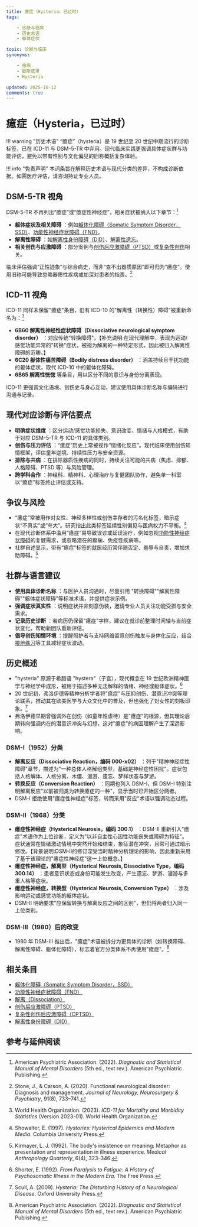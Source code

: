 ```yaml
---
title: 癔症（Hysteria，已过时）
tags:

    - 诊断与临床
    - 历史术语
    - 躯体症状

topic: 诊断与临床
synonyms:

    - 癔病
    - 歇斯底里
    - Hysteria

updated: 2025-10-12
comments: true
---
```


# 癔症（Hysteria，已过时）

!!! warning "历史术语"
    “癔症”（hysteria）是 19 世纪至 20 世纪中期流行的诊断标签，已在 ICD-11 与 DSM-5-TR 中弃用。现代临床实践更强调具体症状群与功能评估，避免以带有性别与文化偏见的旧称概括复杂体验。

!!! info "免责声明"
    本词条旨在解释历史术语与现代分类的差异，不构成诊断依据。如需医疗评估，请咨询持证专业人员。

## DSM-5-TR 视角

DSM-5-TR 不再列出“癔症”或“癔症性神经症”，相关症状被纳入以下章节：[^apa2022]

- **躯体症状及相关障碍** ：例如[躯体化障碍（Somatic Symptom Disorder，SSD）](Somatic-Symptom-Disorder-SSD.md)、[功能性神经症状障碍（FND）](Conversion-Disorder-FND.md)。
- **解离性障碍** ：如[解离性身份障碍（DID）](DID.md)、[解离性遗忘](Dissociative-Amnesia-DA.md)。
- **相关创伤与应激障碍** ：部分案例与[创伤后应激障碍（PTSD）](PTSD.md)或[复杂性创伤](CPTSD.md)相关。

临床评估强调“正性迹象”与综合病史，而非“查不出器质原因”即可归为“癔症”。使用旧称可能导致忽略器质性疾病或加深对患者的指责。[^stone2020]

## ICD-11 视角

ICD-11 同样未保留"癔症"条目，旧有 ICD-10 的"解离性（转换性）障碍"被重新命名为：[^who2023]

- **6B60 解离性神经性症状障碍（Dissociative neurological symptom disorder）** ：对应传统"转换障碍"。【补充说明:在现代理解中，表现为运动/感觉功能异常的"转换"症状，被视为解离的一种特定形式，因此被归入解离性障碍的范畴。】
- **6C20 躯体性痛苦障碍（Bodily distress disorder）** ：涵盖持续且干扰功能的躯体症状，取代 ICD-10 中的躯体化障碍。
- **6B65 解离性恍惚** 等条目，用以区分不同的意识与身份分离表现。

ICD-11 更强调文化语境、创伤史与身心互动，建议使用具体诊断名称与编码进行沟通与记录。

## 现代对应诊断与评估要点

- **明确症状维度** ：区分运动/感觉功能损失、意识改变、情绪与人格模式，有助于对应 DSM-5-TR 与 ICD-11 的具体类别。
- **创伤与压力评估** ：“癔症”历史上常被视作“情绪化反应”。现代临床使用创伤知情框架，评估童年逆境、持续性压力与安全资源。
- **排除与共病** ：在排除器质性疾病的同时，持续关注可能的共病（焦虑、抑郁、人格障碍、PTSD 等）与风险管理。
- **跨学科合作** ：神经科、精神科、心理治疗与复健团队协作，避免单一科室以“癔症”标签终止评估或支持。

## 争议与风险

- “癔症”常被用作对女性、神经多样性或创伤幸存者的污名化标签，暗示症状“不真实”或“夸大”。研究指出此类标签延续性别偏见与医病权力不平衡。[^showalter1997]
- 在现代诊断体系中滥用“癔症”易导致误诊或延误治疗，例如忽视[功能性神经症状障碍](Conversion-Disorder-FND.md)的复健需求，或忽略潜在的癫痫、免疫性疾病等。
- 社群自述显示，带有“癔症”标签的就医经历常伴随否定、羞辱与自责，增加求助障碍。[^kirmayer1992]

## 社群与语言建议

- **使用具体诊断名称** ：与医护人员沟通时，尽量引用 "转换障碍""解离性障碍""躯体症状障碍"等标准术语，并提供症状示例。
- **强调症状真实性** ：说明症状并非刻意伪装，邀请专业人员关注功能受损与安全需求。
- **记录历史诊断** ：若病历仍保留"癔症"字样，建议在就诊前整理时间轴与当前症状变化，帮助新团队重新评估。
- **倡导创伤知情环境** ：提醒照护者与支持网络留意创伤触发与身体化反应，结合[接地练习](Grounding.md)等工具减轻症状波动。

## 历史概述

- "hysteria" 原源于希腊语 "hystera"（子宫），现代概念在 19 世纪欧洲精神医学与神经学中成形，被用于描述多种无法解释的情绪、神经或躯体症状。[^shorter1992]
- 20 世纪初，弗洛伊德等精神分析学者将"癔症"与压抑创伤、潜意识冲突等理论联系，推动其在欧美医学与大众文化中的普及，但也强化了对女性的刻板印象。[^scull2009]
- 弗洛伊德早期曾强调外在创伤（如童年性虐待）是"癔症"的根源，但其理论后期转向强调内在的潜意识冲突与幻想，这对"癔症"的病因理解产生了深远影响。

### DSM-I（1952）分类

- **解离反应（Dissociative Reaction，编码 000-x02）** ：列于"精神神经症性障碍"章节，描述为"一种总体人格解组类型，基础是神经症性困扰"。症状包括人格解体、人格分离、木僵、漫游、遗忘、梦样状态与梦游。
- **转换反应（Conversion Reaction）** ：同期也列入 DSM-I，但 DSM-I 特别注明解离反应"以前被归类为转换癔症的一种"，显示当时已开始区分两者。
- DSM-I 拒绝使用"癔症性神经症"标签，转而采用"反应"术语以强调动态过程。

### DSM-II（1968）分类

- **癔症性神经症（Hysterical Neurosis，编码 300.1）** ：DSM-II 重新引入"癔症"术语作为上位诊断，定义为"以非自主性心因性功能丧失或障碍为特征"。症状通常在情绪激动情境中突然开始和结束，象征潜在冲突，且常可通过暗示修改。【背景说明:DSM-II的修订深受当时精神分析理论的影响，因此重新采用了基于该理论的"癔症性神经症"这一上位概念。】
- **癔症性神经症，解离型（Hysterical Neurosis, Dissociative Type，编码 300.14）** ：患者意识状态或身份可能发生改变，产生遗忘、梦游、漫游与多重人格等症状。
- **癔症性神经症，转换型（Hysterical Neurosis, Conversion Type）** ：涉及影响运动或感觉功能的躯体症状。
- DSM-II 明确要求"应保留转换与解离反应之间的区别"，但仍将两者归入同一上位类别。

### DSM-III（1980）后的改变

- 1980 年 DSM-III 推出后，"癔症"术语被拆分为更具体的诊断（如转换障碍、解离性障碍、躯体化障碍），标志着官方分类体系不再使用"癔症"。[^apa2022]

## 相关条目

- [躯体化障碍（Somatic Symptom Disorder，SSD）](Somatic-Symptom-Disorder-SSD.md)
- [功能性神经症状障碍（FND）](Conversion-Disorder-FND.md)
- [解离（Dissociation）](Dissociation.md)
- [创伤后应激障碍（PTSD）](PTSD.md)
- [复杂性创伤后应激障碍（CPTSD）](CPTSD.md)
- [解离性身份障碍（DID）](DID.md)

## 参考与延伸阅读

[^shorter1992]: Shorter, E. (1992). *From Paralysis to Fatigue: A History of Psychosomatic Illness in the Modern Era*. The Free Press.
[^scull2009]: Scull, A. (2009). *Hysteria: The Disturbing History of a Neurological Disease*. Oxford University Press.
[^apa2022]: American Psychiatric Association. (2022). *Diagnostic and Statistical Manual of Mental Disorders* (5th ed., text rev.). American Psychiatric Publishing.
[^stone2020]: Stone, J., & Carson, A. (2020). Functional neurological disorder: Diagnosis and management. *Journal of Neurology, Neurosurgery & Psychiatry*, 91(8), 733–741.
[^who2023]: World Health Organization. (2023). *ICD-11 for Mortality and Morbidity Statistics* (Version 2023-01). World Health Organization.
[^showalter1997]: Showalter, E. (1997). *Hystories: Hysterical Epidemics and Modern Media*. Columbia University Press.
[^kirmayer1992]: Kirmayer, L. J. (1992). The body's insistence on meaning: Metaphor as presentation and representation in illness experience. *Medical Anthropology Quarterly*, 6(4), 323–346.
